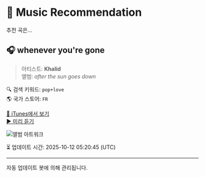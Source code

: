 
# 🎵 Music Recommendation

추천 곡은...

## 🎧 whenever you're gone  
> 아티스트: **Khalid**  
> 앨범: _after the sun goes down_  

🔍 검색 키워드: `pop+love`  
🌎 국가 스토어: `FR`

[🔗 iTunes에서 보기](https://music.apple.com/fr/album/whenever-youre-gone/1844394976?i=1844395332&uo=4)  
[▶️ 미리 듣기](https://audio-ssl.itunes.apple.com/itunes-assets/AudioPreview211/v4/23/e6/13/23e613fe-6db7-3b7c-8383-190f0bc4cbd5/mzaf_15935818061415563466.plus.aac.p.m4a)

![앨범 아트워크](https://is1-ssl.mzstatic.com/image/thumb/Music211/v4/d0/60/02/d060028d-d39c-2ea4-5af3-cc8b18fb14f8/196873591797.jpg/100x100bb.jpg)

⏳ 업데이트 시간: 2025-10-12 05:20:45 (UTC)

---
자동 업데이트 봇에 의해 관리됩니다.
